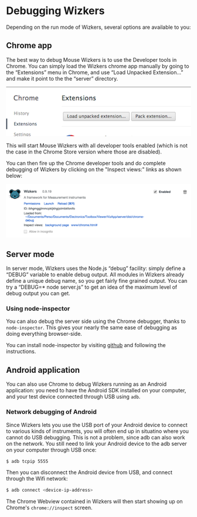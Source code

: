# Debugging Wizkers

Depending on the run mode of Wizkers, several options are available to you:

## Chrome app

The best way to debug Mouse Wizkers is to use the Developer tools in Chrome. You can simply load the Wizkers chrome app manually by going to the “Extensions” menu in Chrome, and use “Load Unpacked Extension…” and make it point to the the “server” directory.

![Unpacked extension](img/unpacked-extension.png)

This will start Mouse Wizkers with all developer tools enabled (which is not the case in the Chrome Store version where those are disabled).

You can then fire up the Chrome developer tools and do complete debugging of Wizkers by clicking on the "Inspect views:" links as shown below:

![Inpect views](img/inspect-views.png)

## Server mode

In server mode, Wizkers uses the Node.js “debug” facility: simply define a “DEBUG” variable to enable debug output. All modules in Wizkers already define a unique debug name, so you get fairly fine grained output. You can try a “DEBUG=* node server.js” to get an idea of the maximum level of debug output you can get.

### Using node-inspector

You can also debug the server side using the Chrome debugger, thanks to ```node-inspector```. This gives your nearly the same ease of debugging as doing everything browser-side.

You can install node-inspector by visiting [github](https://github.com/node-inspector/node-inspector) and following the instructions.

## Android application

You can also use Chrome to debug Wizkers running as an Android application: you need to have the Android SDK installed on your computer, and your test device connected through USB using `adb`.

### Network debugging of Android

Since Wizkers lets you use the USB port of your Android device to connect to various kinds of instruments, you will often end up in situatino where you cannot do USB debugging. This is not a problem, since adb can also work on the network. You still need to link your Android device to the adb server on your computer through USB once:

```bash
$ adb tcpip 5555
```

Then you can disconnect the Android device from USB, and connect through the Wifi network:

```bash
$ adb connect <device-ip-address>
```

The Chrome Webview contained in Wizkers will then start showing up on Chrome's `chrome://inspect` screen.